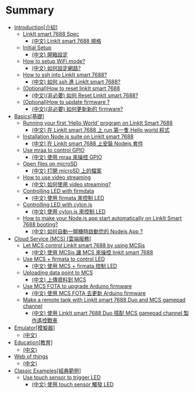 # Summary

* [Introduction[介紹]](content/en/intro/README.md)
   * [LinkIt smart 7688 Spec](content/en/intro/spec.md)
      * [(中文) LinkIt smart 7688 規格](content/zh-TW/intro/spec.md)
   * [Initial Setup](content/en/intro/getting_start.md)
      * [(中文) 開箱設定](content/zh-TW/intro/getting_start.md)
   * [How to setup WiFi mode?](content/en/intro/setting_wifi.md)
      * [(中文) 如何設定網路?](content/zh-TW/intro/setting_wifi.md)
   * [How to ssh into LinkIt smart 7688?](content/en/intro/ssh_7688.md)
      * [(中文) 如何 ssh 進 LinkIt smart 7688?](content/zh-TW/intro/ssh_7688.md)
   * [(Optional)How to reset linkIt smart 7688](content/en/intro/reset_7688.md)
      * [(中文)(非必要) 如何 Reset LinkIt smart 7688?](content/zh-TW/intro/reset_7688.md)
   * [(Optional)How to update firmware ?](content/en/intro/update_firmware.md)
      * [(中文)(非必要) 如何更新新的 firmware?](content/zh-TW/intro/update_firmware.md)
* [Basics[基礎]](content/en/basic/README.md)
   * [Running your first 'Hello World' program on LinkIt Smart 7688](content/en/basic/helloworld.md)
      * [(中文) 在 LinkIt smart 7688 上 run 第一隻 Hello world 程式](content/zh-TW/basic/helloworld.md)
   * [Installation Node.js suite on LinkIt smart 7688](content/en/basic/npm.md)
      * [(中文) 在 LinkIt smart 7688 上安裝 Nodejs 套件](content/zh-TW/basic/npm.md)
   * [Use mraa to control GPIO](content/en/basic/mraa.md)
      * [(中文) 使用 mraa 來操控 GPIO](content/zh-TW/basic/mraa.md)
   * [Open files on microSD](content/en/basic/open_file.md)
      * [(中文) 打開 microSD 上的檔案](content/zh-TW/basic/open_file.md)
   * [How to use video streaming](content/en/basic/video_streaming.md)
      * [(中文) 如何使用 video streaming?](content/zh-TW/basic/video_streaming.md)
   * [Controlling LED with firmdata](content/en/basic/firmata.md)
      * [(中文) 使用 firmata 來控制 LED](content/zh-TW/basic/firmata.md)
   * [Controlling LED with cylon.js](content/en/basic/cylon.md)
      * [(中文) 使用 cylon.js 來控制 LED](content/zh-TW/basic/cylon.md)
   * [How to make your Node.js app start automatically on LinkIt Smart 7688 booting?](content/en/basic/linux_auto_start.md)
      * [(中文) 如何自動一開機時啟動您的 Nodejs App ?](content/zh-TW/basic/linux_auto_start.md)
* [Cloud Service (MCS) [雲端服務]](content/en/cloud/README.md)
   * [Let MCS control LinkIt smart 7688 by using MCSjs](content/en/cloud/MCSjs.md)
      * [(中文) 使用 MCSjs 讓 MCS 來操控 linkit smart 7688](content/zh-TW/cloud/MCSjs.md)
   * [Use MCS + firmata to control LED](content/en/cloud/mcs_firmata.md)
      * [(中文) 使用 MCS + firmata 控制 LED](content/zh-TW/cloud/mcs_firmata.md)
   * [Uploading data point to MCS](content/zh-TW/cloud/uploadHeartRate.md)
      * [(中文) 上傳資料到 MCS](content/zh-TW/cloud/uploadHeartRate.md)
   * [Use MCS FOTA to upgrade Arduino firmware](content/en/cloud/mcs_firmata.md)
      * [(中文) 使用 MCS FOTA 去更新 Arduino firmware ](content/zh-TW/cloud/FOTA.md)
   * [Make a remote tank with LinkIt smart 7688 Duo and MCS gamepad channel](content/en/cloud/gamepad.md)
      * [(中文) 使用 LinkIt smart 7688 Duo 搭配 MCS gamepad channel 製作遙控戰車](content/zh-TW/cloud/gamepad.md)
* [Emulator[模擬器]](content/en/emulator/README.md)
    * [(中文)](content/zh-TW/emulator/README.md)
* [Education[教育]](content/en/edu/README.md)
    * [(中文)](content/zh-TW/edu/README.md)   
* [Web of things](content/en/wot/README.md)
   * [(中文)](content/zh-TW/wot/README.md)
* [Classic Examples[經典範例]](content/en/example/README.md)
   * [Use touch sensor to trigger LED](content/en/example/touch_sensor.md)
      * [(中文) 使用 touch sensor 觸發 LED](content/zh-TW/example/touch_sensor.md)
